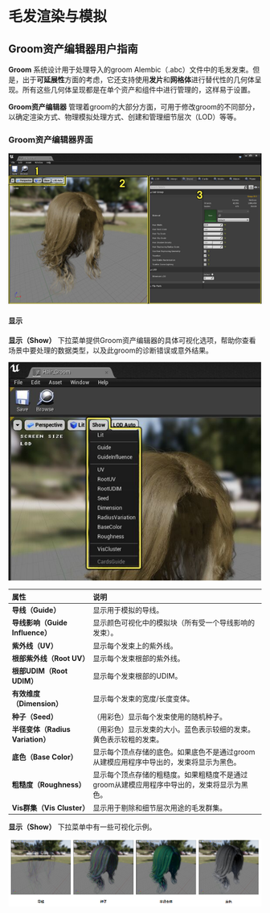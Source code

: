 # 毛发渲染与模拟

## Groom资产编辑器用户指南

**Groom** 系统设计用于处理导入的groom Alembic（.abc）文件中的毛发发束。但是，出于**可延展性**方面的考虑，它还支持使用**发片**和**网格体**进行替代性的几何体呈现。所有这些几何体呈现都是在单个资产和组件中进行管理的，这样易于设置。

**Groom资产编辑器** 管理着groom的大部分方面，可用于修改groom的不同部分，以确定渲染方式、物理模拟处理方式、创建和管理细节层次（LOD）等等。

### Groom资产编辑器界面

<img src="教程3——毛发渲染与模拟.assets/image-20201229210526927.png" alt="image-20201229210526927" style="zoom:67%;" />

#### 显示

**显示（Show）** 下拉菜单提供Groom资产编辑器的具体可视化选项，帮助你查看场景中要处理的数据类型，以及此groom的诊断错误或意外结果。

![image-20201229211031554](教程3——毛发渲染与模拟.assets/image-20201229211031554.png)

| 属性                             | 说明                                                         |
| :------------------------------- | :----------------------------------------------------------- |
| **导线（Guide）**                | 显示用于模拟的导线。                                         |
| **导线影响（Guide Influence）**  | 显示颜色可视化中的模拟块（所有受一个导线影响的发束）。       |
| **紫外线（UV）**                 | 显示每个发束上的紫外线。                                     |
| **根部紫外线（Root UV）**        | 显示每个发束根部的紫外线。                                   |
| **根部UDIM（Root UDIM）**        | 显示每个发束根部的UDIM。                                     |
| **有效维度（Dimension）**        | 显示每个发束的宽度/长度变体。                                |
| **种子（Seed）**                 | （用彩色）显示每个发束使用的随机种子。                       |
| **半径变体（Radius Variation）** | （用彩色）显示发束的大小。蓝色表示较细的发束。黄色表示较粗的发束。 |
| **底色（Base Color）**           | 显示每个顶点存储的底色。如果底色不是通过groom从建模应用程序中导出的，发束将显示为黑色。 |
| **粗糙度（Roughness）**          | 显示每个顶点存储的粗糙度。如果粗糙度不是通过groom从建模应用程序中导出的，发束将显示为黑色。 |
| **Vis群集（Vis Cluster）**       | 显示用于剔除和细节层次用途的毛发群集。                       |

**显示（Show）** 下拉菜单中有一些可视化示例。

![image-20201229211144028](教程3——毛发渲染与模拟.assets/image-20201229211144028.png)